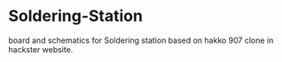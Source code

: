 # Soldering-Station
board and schematics for Soldering station based on hakko 907 clone in hackster website. 
